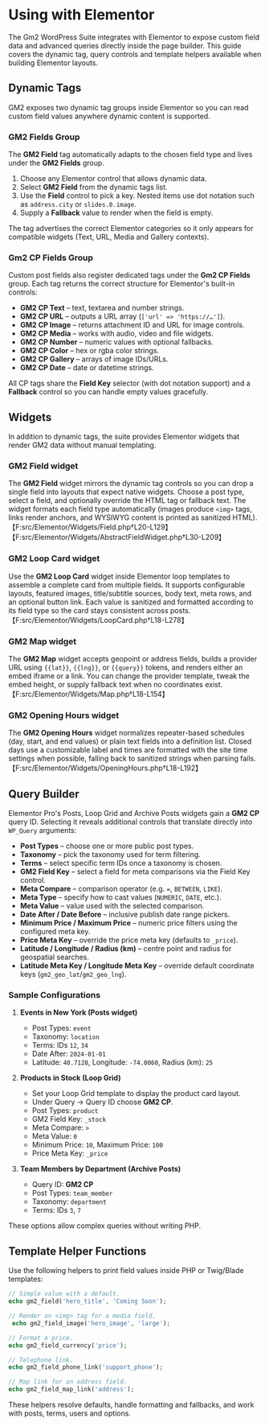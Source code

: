 # Using with Elementor

The Gm2 WordPress Suite integrates with Elementor to expose custom field data
and advanced queries directly inside the page builder. This guide covers the
dynamic tag, query controls and template helpers available when building
Elementor layouts.

## Dynamic Tags

GM2 exposes two dynamic tag groups inside Elementor so you can read custom
field values anywhere dynamic content is supported.

### GM2 Fields Group

The **GM2 Field** tag automatically adapts to the chosen field type and lives
under the **GM2 Fields** group.

1. Choose any Elementor control that allows dynamic data.
2. Select **GM2 Field** from the dynamic tags list.
3. Use the **Field** control to pick a key. Nested items use dot notation such
   as `address.city` or `slides.0.image`.
4. Supply a **Fallback** value to render when the field is empty.

The tag advertises the correct Elementor categories so it only appears for
compatible widgets (Text, URL, Media and Gallery contexts).

### Gm2 CP Fields Group

Custom post fields also register dedicated tags under the **Gm2 CP Fields**
group. Each tag returns the correct structure for Elementor's built-in
controls:

- **GM2 CP Text** – text, textarea and number strings.
- **GM2 CP URL** – outputs a URL array (`['url' => 'https://…']`).
- **GM2 CP Image** – returns attachment ID and URL for image controls.
- **GM2 CP Media** – works with audio, video and file widgets.
- **GM2 CP Number** – numeric values with optional fallbacks.
- **GM2 CP Color** – hex or rgba color strings.
- **GM2 CP Gallery** – arrays of image IDs/URLs.
- **GM2 CP Date** – date or datetime strings.

All CP tags share the **Field Key** selector (with dot notation support) and a
**Fallback** control so you can handle empty values gracefully.

## Widgets

In addition to dynamic tags, the suite provides Elementor widgets that render
GM2 data without manual templating.

### GM2 Field widget

The **GM2 Field** widget mirrors the dynamic tag controls so you can drop a
single field into layouts that expect native widgets. Choose a post type,
select a field, and optionally override the HTML tag or fallback text. The
widget formats each field type automatically (images produce `<img>` tags,
links render anchors, and WYSIWYG content is printed as sanitized HTML).【F:src/Elementor/Widgets/Field.php†L20-L129】【F:src/Elementor/Widgets/AbstractFieldWidget.php†L30-L209】

### GM2 Loop Card widget

Use the **GM2 Loop Card** widget inside Elementor loop templates to assemble a
complete card from multiple fields. It supports configurable layouts, featured
images, title/subtitle sources, body text, meta rows, and an optional button
link. Each value is sanitized and formatted according to its field type so the
card stays consistent across posts.【F:src/Elementor/Widgets/LoopCard.php†L18-L278】

### GM2 Map widget

The **GM2 Map** widget accepts geopoint or address fields, builds a provider URL
using `{{lat}}`, `{{lng}}`, or `{{query}}` tokens, and renders either an embed
iframe or a link. You can change the provider template, tweak the embed height,
or supply fallback text when no coordinates exist.【F:src/Elementor/Widgets/Map.php†L18-L154】

### GM2 Opening Hours widget

The **GM2 Opening Hours** widget normalizes repeater-based schedules (day,
start, and end values) or plain text fields into a definition list. Closed days
use a customizable label and times are formatted with the site time settings
when possible, falling back to sanitized strings when parsing fails.【F:src/Elementor/Widgets/OpeningHours.php†L18-L192】

## Query Builder

Elementor Pro's Posts, Loop Grid and Archive Posts widgets gain a **GM2 CP**
query ID. Selecting it reveals additional controls that translate directly into
`WP_Query` arguments:

- **Post Types** – choose one or more public post types.
- **Taxonomy** – pick the taxonomy used for term filtering.
- **Terms** – select specific term IDs once a taxonomy is chosen.
- **GM2 Field Key** – select a field for meta comparisons via the Field Key
  control.
- **Meta Compare** – comparison operator (e.g. `=`, `BETWEEN`, `LIKE`).
- **Meta Type** – specify how to cast values (`NUMERIC`, `DATE`, etc.).
- **Meta Value** – value used with the selected comparison.
- **Date After / Date Before** – inclusive publish date range pickers.
- **Minimum Price / Maximum Price** – numeric price filters using the configured
  meta key.
- **Price Meta Key** – override the price meta key (defaults to `_price`).
- **Latitude / Longitude / Radius (km)** – centre point and radius for
  geospatial searches.
- **Latitude Meta Key / Longitude Meta Key** – override default coordinate keys
  (`gm2_geo_lat`/`gm2_geo_lng`).

### Sample Configurations

1. **Events in New York (Posts widget)**
   - Post Types: `event`
   - Taxonomy: `location`
   - Terms: IDs `12`, `34`
   - Date After: `2024-01-01`
   - Latitude: `40.7128`, Longitude: `-74.0060`, Radius (km): `25`

2. **Products in Stock (Loop Grid)**
   - Set your Loop Grid template to display the product card layout.
   - Under Query → Query ID choose **GM2 CP**.
   - Post Types: `product`
   - GM2 Field Key: `_stock`
   - Meta Compare: `>`
   - Meta Value: `0`
   - Minimum Price: `10`, Maximum Price: `100`
   - Price Meta Key: `_price`

3. **Team Members by Department (Archive Posts)**
   - Query ID: **GM2 CP**
   - Post Types: `team_member`
   - Taxonomy: `department`
   - Terms: IDs `3`, `7`

These options allow complex queries without writing PHP.

## Template Helper Functions

Use the following helpers to print field values inside PHP or Twig/Blade
templates:

```php
// Simple value with a default.
echo gm2_field('hero_title', 'Coming Soon');

// Render an <img> tag for a media field.
 echo gm2_field_image('hero_image', 'large');

// Format a price.
echo gm2_field_currency('price');

// Telephone link.
echo gm2_field_phone_link('support_phone');

// Map link for an address field.
echo gm2_field_map_link('address');
```

These helpers resolve defaults, handle formatting and fallbacks, and work with
posts, terms, users and options.
